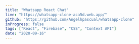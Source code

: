 ```yaml
---
title: "Whatsapp React Chat"
live: "https://whatsapp-clone-aca5d.web.app/"
github: "https://github.com/Angelhpascual/whatsapp-clone"
inProgress: false
tags: ["React", "Firebase", "CSS", "Context API"]
date: "2020-09-16"
---
```


